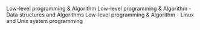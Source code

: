 Low-level programming & Algorithm
Low-level programming & Algorithm - Data structures and Algorithms
Low-level programming & Algorithm - Linux and Unix system programming
